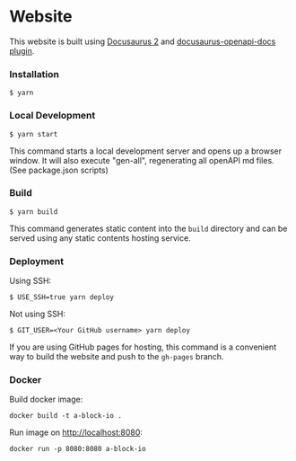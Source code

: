 # Website

This website is built using [Docusaurus 2](https://docusaurus.io/) and [docusaurus-openapi-docs plugin](https://github.com/PaloAltoNetworks/docusaurus-openapi-docs).

### Installation

```
$ yarn
```

### Local Development

```
$ yarn start
```

This command starts a local development server and opens up a browser window. It will also execute "gen-all", regenerating all openAPI md files. (See package.json scripts)

### Build

```
$ yarn build
```

This command generates static content into the `build` directory and can be served using any static contents hosting service.

### Deployment

Using SSH:

```
$ USE_SSH=true yarn deploy
```

Not using SSH:

```
$ GIT_USER=<Your GitHub username> yarn deploy
```

If you are using GitHub pages for hosting, this command is a convenient way to build the website and push to the `gh-pages` branch.

### Docker

Build docker image:

`docker build -t a-block-io .`

Run image on [http://localhost:8080](http://localhost:8080):

`docker run -p 8080:8080 a-block-io`

